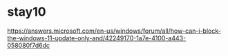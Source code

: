 # stay10

https://answers.microsoft.com/en-us/windows/forum/all/how-can-i-block-the-windows-11-update-only-and/42249170-1a7e-4100-a443-058080f7d6dc

